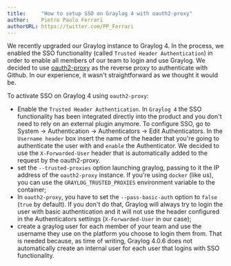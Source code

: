 ```yaml
---
title:     "How to setup SSO on Graylog 4 with oauth2-proxy"
author:    Pietro Paolo Ferrari
authorURL: https://twitter.com/PP_Ferrari
---
```


We recently upgraded our Graylog instance to Graylog 4. In the process, we
enabled the SSO functionality (called `Trusted Header Authentication`) in order
to enable all members of our team to login and use Graylog. We decided to use
[oauth2-proxy](https://github.com/oauth2-proxy/oauth2-proxy) as the reverse
proxy to authenticate with Github.
In our experience, it wasn't straightforward as we thought it would be.

To activate SSO on Graylog 4 using `oauth2-proxy`:

- Enable the `Trusted Header Authentication`. In `Graylog 4` the SSO
  functionality has been integrated directly into the product and you don't need
  to rely on an external plugin anymore. To configure SSO, go to System ->
  Authentication -> Authenticators -> Edit Authenticators. In the `Username
  header` box insert the name of the header that you're going to authenticate
  the user with and `enable` the Authenticator. We decided to use the
  `X-Forwarded-User` header that is automatically added to the request by the
  oauth2-proxy.
- set the `--trusted-proxies` option launching graylog, passing to it the IP
  address of the `oauth2-proxy` instance. If you're using `docker` (like us),
  you can use the `GRAYLOG_TRUSTED_PROXIES` environment variable to the
  container;
- In `oauth2-proxy`, you have to set the `--pass-basic-auth` option to `false`
  (`true` by default). If you don't do that, Graylog will always try to
  login the user with basic authentication and it will not use the header
  configured in the Authenticators settings (`X-Forwarded-User` in our case);
- create a graylog user for each member of your team and use the username they
  use on the platform you choose to login them from. That is needed because, as
  time of writing, Graylog 4.0.6 does not automatically create an internal user
  for each user that logins with SSO functionality.

<!--truncate-->
